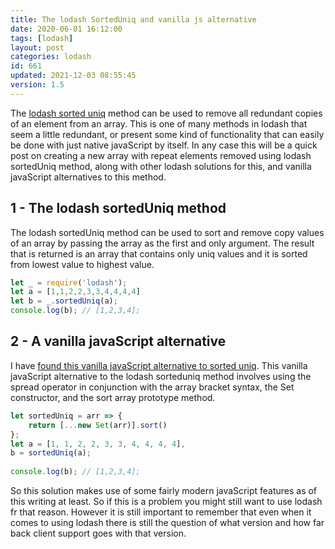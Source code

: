 ```yaml
---
title: The lodash SortedUniq and vanilla js alternative
date: 2020-06-01 16:12:00
tags: [lodash]
layout: post
categories: lodash
id: 661
updated: 2021-12-03 08:55:45
version: 1.5
---
```


The [lodash sorted uniq](https://lodash.com/docs/4.17.15#sortedUniq) method can be used to remove all redundant copies of an element from an array. This is one of many methods in lodash that seem a little redundant, or present some kind of functionality that can easily be done with just native javaScript by itself. In any case this will be a quick post on creating a new array with repeat elements removed using lodash sortedUniq method, along with other lodash solutions for this, and vanilla javaScript alternatives to this method.

<!-- more -->

## 1 - The lodash sortedUniq method

The lodash sortedUniq method can be used to sort and remove copy values of an array by passing the array as the first and only argument. The result that is returned is an array that contains only uniq values and it is sorted from lowest value to highest value.

```js
let _ = require('lodash');
let a = [1,1,2,2,3,3,4,4,4,4]
let b = _.sortedUniq(a);
console.log(b); // [1,2,3,4];
```

## 2 - A vanilla javaScript alternative

I have [found this vanilla javaScript alternative to sorted uniq](https://youmightnotneed.com/lodash/#sortedUniq). This vanilla javaScript alternative to the lodash sorteduniq method involves using the spread operator in conjunction with the array bracket syntax, the Set constructor, and the sort array prototype method.

```js
let sortedUniq = arr => {
    return [...new Set(arr)].sort()
};
let a = [1, 1, 2, 2, 3, 3, 4, 4, 4, 4],
b = sortedUniq(a);
 
console.log(b); // [1,2,3,4];
```

So this solution makes use of some fairly modern javaScript features as of this writing at least. So if this is a problem you might still want to use lodash fr that reason. However it is still important to remember that even when it comes to using lodash there is still the question of what version and how far back client support goes with that version.